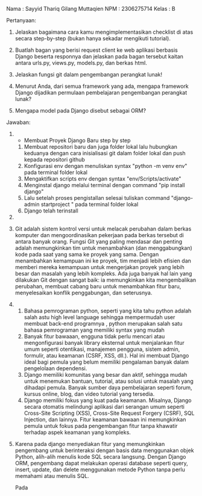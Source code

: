 Nama : Sayyid Thariq Gilang Muttaqien
NPM  : 2306275714
Kelas : B

Pertanyaan: 

1. Jelaskan bagaimana cara kamu mengimplementasikan checklist di atas secara step-by-step (bukan hanya sekadar mengikuti tutorial).

2. Buatlah bagan yang berisi request client ke web aplikasi berbasis Django beserta responnya dan jelaskan pada bagan tersebut kaitan antara urls.py, views.py, models.py, dan berkas html.

3. Jelaskan fungsi git dalam pengembangan perangkat lunak!

4. Menurut Anda, dari semua framework yang ada, mengapa framework Django dijadikan permulaan pembelajaran pengembangan perangkat lunak?

5. Mengapa model pada Django disebut sebagai ORM?

Jawaban:

1.  - Membuat Proyek Django Baru
    step by step
    1. Membuat repositori baru dan juga folder lokal lalu hubungkan keduanya dengan cara inisialisasi git dalam folder lokal dan push kepada repositori github
    2. Konfigurasi env dengan menuliskan syntax "python -m venv env" pada terminal folder lokal
    3. Mengaktifkan scripts env dengan syntax "env/Scripts/activate"
    4. Menginstal django melalui terminal dengan command "pip install django"
    5. Lalu setelah proses pengistallan selesai tuliskan command "django-admin startproject <nama project>" pada terminal folder lokal
    6. Django telah terinstall

2. 

3.  Git adalah sistem kontrol versi untuk melacak perubahan dalam berkas komputer dan mengoordinasikan pekerjaan pada berkas tersebut di antara banyak orang. Fungsi Git yang paling mendasar dan penting adalah memungkinkan tim untuk menambahkan (dan menggabungkan) kode pada saat yang sama ke proyek yang sama. Dengan menambahkan kemampuan ini ke proyek, tim menjadi lebih efisien dan memberi mereka kemampuan untuk mengerjakan proyek yang lebih besar dan masalah yang lebih kompleks. Ada juga banyak hal lain yang dilakukan Git dengan sangat baik: ia memungkinkan kita mengembalikan perubahan, membuat cabang baru untuk menambahkan fitur baru, menyelesaikan konflik penggabungan, dan seterusnya.

4.  
    1. Bahasa pemrograman python, seperti yang kita tahu python adalah salah astu high level language sehingga mempermudah    user membuat back-end programnya , python merupakan salah satu bahasa pemrograman yang memiliki syntax yang mudah
    2. Banyak fitur bawaaan, engguna tidak perlu mencari atau mengonfigurasi banyak library eksternal untuk menjalankan fitur umum seperti otentikasi, manajemen pengguna, sistem admin, formulir, atau keamanan (CSRF, XSS, dll.). Hal ini membuat Django ideal bagi pemula yang belum memiliki pengalaman banyak dalam pengelolaan dependensi.
    3. Django memiliki komunitas yang besar dan aktif, sehingga mudah untuk menemukan bantuan, tutorial, atau solusi untuk masalah yang dihadapi pemula. Banyak sumber daya pembelajaran seperti forum, kursus online, blog, dan video tutorial yang tersedia.
    4. Django memiliki fokus yang kuat pada keamanan. Misalnya, Django secara otomatis melindungi aplikasi dari serangan umum seperti Cross-Site Scripting (XSS), Cross-Site Request Forgery (CSRF), SQL Injection, dan lainnya. Fitur keamanan bawaan ini memungkinkan pemula untuk fokus pada pengembangan fitur tanpa khawatir terhadap aspek keamanan yang kompleks.

5.  Karena pada django menyediakan fitur yang memungkinkan pengembang untuk berinteraksi dengan basis data menggunakan objek Python, alih-alih menulis kode SQL secara langsung. Dengan Django ORM, pengembang dapat melakukan operasi database seperti query, insert, update, dan delete menggunakan metode Python tanpa perlu memahami atau menulis SQL. 

    Pada
      
